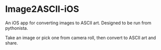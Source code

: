 # Image2ASCII-iOS
An iOS app for converting images to ASCII art. Designed to be run from pythonista.

Take an image or pick one from camera roll, then convert to ASCII art and share.
